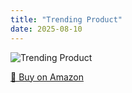 ```yaml
---
title: "Trending Product"
date: 2025-08-10
---
```


<img src="" alt="Trending Product" style="max-width:100%;"/>

[🛒 Buy on Amazon](?tag=dineshtechblo-21)